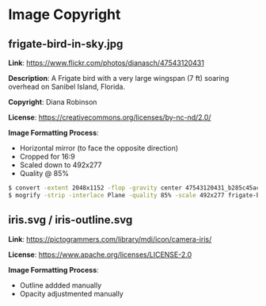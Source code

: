 # Image Copyright

## frigate-bird-in-sky.jpg

**Link**: https://www.flickr.com/photos/dianasch/47543120431

**Description**: A Frigate bird with a very large wingspan (7 ft) soaring overhead on Sanibel Island, Florida.

**Copyright**: Diana Robinson

**License**: https://creativecommons.org/licenses/by-nc-nd/2.0/

**Image Formatting Process**:

- Horizontal mirror (to face the opposite direction)
- Cropped for 16:9
- Scaled down to 492x277
- Quality @ 85%

```sh
$ convert -extent 2048x1152 -flop -gravity center 47543120431_b285c45ac8_k.jpg frigate-bird-in-sky.jpg
$ mogrify -strip -interlace Plane -quality 85% -scale 492x277 frigate-bird-in-sky.jpg
```

## iris.svg / iris-outline.svg

**Link**: https://pictogrammers.com/library/mdi/icon/camera-iris/

**License**: https://www.apache.org/licenses/LICENSE-2.0

**Image Formatting Process**:

- Outline addded manually
- Opacity adjustmented manually
